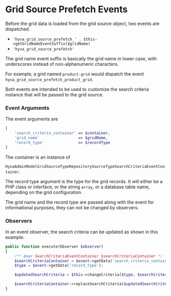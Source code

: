 # Grid Source Prefetch Events

Before the grid data is loaded from the grid source object, two events are dispatched.

* `'hyva_grid_source_prefetch_' . $this->getGridNameEventSuffix($gridName)`
* `'hyva_grid_source_prefetch'`


The grid name event suffix is basically the grid name in lower case, with underscores instead of non-alphanumeric characters.

For example, a grid named `product-grid` would dispatch the event `hyva_grid_source_prefetch_product_grid`.

Both events are intended to be used to customize the search criteria instance that will be passed to the grid source.

### Event Arguments

The event arguments are

```php
[
    'search_criteria_container' => $container,
    'grid_name'                 => $gridName,
    'record_type'               => $recordType
]
```

The container is an instance of

`HyvaAdminModelGridSourceTypeRepositorySourceTypeSearchCriteriaEventContainer`.

The record type argument is the type for the grid records. It will either be a PHP class or interface, or the string `array`, or a database table name, depending on the grid configuration.

The grid name and the record type are passed along with the event for informational purposes, they can not be changed by observers.

### Observers

In an event observer, the search criteria can be updated as shown in this example:

```php
public function execute(Observer $observer)
{
    /** @var SearchCriteriaEventContainer $searchCriteriaContainer */
    $searchCriteriaContainer = $event->getData('search_criteria_container');
    $type = $event->getData('record_type');

    $updatedSearchCriteria = $this->changeCriteria($type, $searchCriteriaContainer->getSearchCriteria());

    $searchCriteriaContainer->replaceSearchCriteria($updatedSearchCriteria);
}
```

